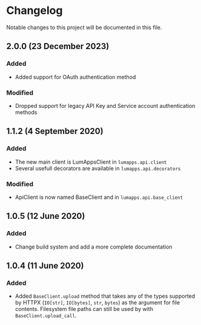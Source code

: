 # Changelog

Notable changes to this project will be documented in this file.

## 2.0.0 (23 December 2023)

### Added

* Added support for OAuth authentication method

### Modified

* Dropped support for legacy API Key and Service account authentication methods

## 1.1.2 (4 September 2020)

### Added

* The new main client is LumAppsClient in `lumapps.api.client`
* Several usefull decorators are available in `lumapps.api.decorators`

### Modified

* ApiClient is now named BaseClient and in `lumapps.api.base_client`

## 1.0.5 (12 June 2020)

### Added

* Change build system and add a more complete documentation

## 1.0.4 (11 June 2020)

### Added

* Added `BaseClient.upload` method that takes any of the types supported by HTTPX (`IO[str]`, `IO[bytes]`, `str`, `bytes`) as the argument for file contents. Filesystem file paths can still be used by with `BaseClient.upload_call`.

